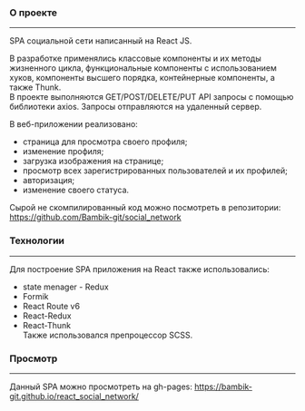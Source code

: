 ### О проекте
___
SPA социальной сети написанный на React JS. 

В разработке применялись классовые компоненты и их методы жизненного цикла, функциональные компоненты с использованием хуков, компоненты высшего порядка, контейнерные компоненты, а также Thunk. <br>
В проекте выполняются GET/POST/DELETE/PUT API запросы с помощью библиотеки axios. Запросы отправляются на удаленный сервер.

В веб-приложении реализовано: 
- страница для просмотра своего профиля;
- изменение профиля;
- загрузка изображения на странице;
- просмотр всех зарегистрированных пользователей и их профилей;
- авторизация;
- изменение своего статуса.

Сырой не скомпилированный код можно посмотреть в репозитории: https://github.com/Bambik-git/social_network

### Технологии
___
Для построение SPA приложения на React также использовались:
- state menager - Redux
- Formik 
- React Route v6
- React-Redux
- React-Thunk <br>
Также использовался препроцессор SCSS.

### Просмотр 
___
Данный SPA можно просмотреть на gh-pages: https://bambik-git.github.io/react_social_network/
